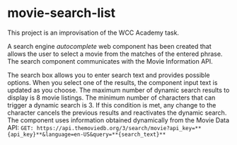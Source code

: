# movie-search-list
This project is an improvisation of the WCC Academy task.

A search engine _autocomplete_ web component has been created that allows the user to select a movie from the matches of the entered phrase. The search component communicates with the Movie Information API.

The search box allows you to enter search text and provides possible options.
When you select one of the results, the component input text is updated as you choose.
The maximum number of dynamic search results to display is 8 movie listings.
The minimum number of characters that can trigger a dynamic search is 3. If this condition is met, any change to the character cancels the previous results and reactivates the dynamic search.
The component uses information obtained dynamically from the Movie Data API:
`GET: https://api.themoviedb.org/3/search/movie?api_key=**{api_key}**&language=en-US&query=**{search_text}**`
